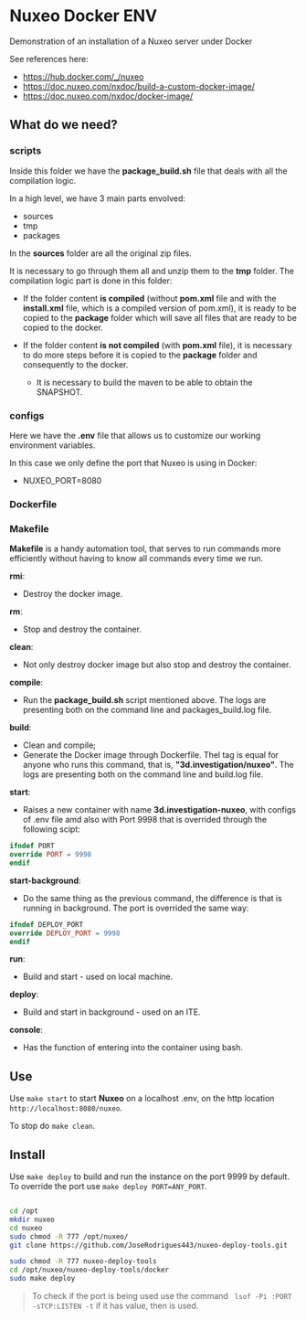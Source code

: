 # Nuxeo Docker ENV

Demonstration of an installation of a Nuxeo server under Docker

See references here:

- https://hub.docker.com/_/nuxeo
- https://doc.nuxeo.com/nxdoc/build-a-custom-docker-image/
- https://doc.nuxeo.com/nxdoc/docker-image/

## What do we need? 

### **scripts**

Inside this folder we have the **package_build.sh** file that deals with all the compilation logic.

In a high level, we have 3 main parts envolved:
- sources
- tmp
- packages

In the **sources** folder are all the original zip files.

It is necessary to go through them all and unzip them to the **tmp** folder. The compilation logic part is done in this folder:

- If the folder content **is compiled** (without **pom.xml** file and with the **install.xml** file, which is a compiled version of pom.xml), it is ready to be copied to the **package** folder which will save all files that are ready to be copied to the docker.

- If the folder content **is not compiled** (with **pom.xml** file), it is necessary to do more steps before it is copied to the **package** folder and consequently to the docker.

  - It is necessary to build the maven to be able to obtain the SNAPSHOT.

### **configs**

Here we have the **.env** file that allows us to customize our working environment variables.

In this case we only define the port that Nuxeo is using in Docker:

- NUXEO_PORT=8080

### **Dockerfile**

### **Makefile**

**Makefile** is a handy automation tool, that serves to run commands more efficiently without having to know all commands every time we run.

**rmi**:

- Destroy the docker image.

**rm**:

- Stop and destroy the container.

**clean**:

- Not only destroy docker image but also stop and destroy the container.

**compile**:

- Run the **package_build.sh** script mentioned above. The logs are presenting both on the command line and packages_build.log file.

**build**:

- Clean and compile;
- Generate the Docker image through Dockerfile. Thel tag is equal for anyone who runs this command, that is, **"3d.investigation/nuxeo"**. The logs are presenting both on the command line and build.log file.

**start**:

- Raises a new container with name **3d.investigation-nuxeo**, with configs of .env file amd also with Port 9998 that is overrided through the following scipt:

``` Makefile
ifndef PORT
override PORT = 9998
endif
```  

**start-background**:

- Do the same thing as the previous command, the difference is that is running in background. The port is overrided the same way:

``` Makefile
ifndef DEPLOY_PORT
override DEPLOY_PORT = 9998
endif
```

**run**:

- Build and start - used on local machine.

**deploy**:

- Build and start in background - used on an ITE.

**console**:

- Has the function of entering into the container using bash.


	









## Use

Use `make start` to start **Nuxeo** on a localhost .env, on the http location `http://localhost:8080/nuxeo`.

To stop do `make clean`.

## Install

Use `make deploy` to build and run the instance on the port 9999 by default. To override the port use `make deploy PORT=ANY_PORT`.

```bash

cd /opt
mkdir nuxeo
cd nuxeo
sudo chmod -R 777 /opt/nuxeo/
git clone https://github.com/JoseRodrigues443/nuxeo-deploy-tools.git

sudo chmod -R 777 nuxeo-deploy-tools
cd /opt/nuxeo/nuxeo-deploy-tools/docker
sudo make deploy

```

> To check if the port is being used use the command ` lsof -Pi :PORT -sTCP:LISTEN -t` if it has value, then is used.
